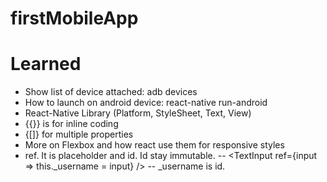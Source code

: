 # firstMobileApp

# Learned
- Show list of device attached: adb devices
- How to launch on android device: react-native run-android
- React-Native Library (Platform, StyleSheet, Text, View)
- {{}} is for inline coding
- {[]} for multiple properties
- More on Flexbox and how react use them for responsive styles
- ref. It is placeholder and id. Id stay immutable.
  -- <TextInput ref={input => this._username = input} />
  -- _username is id.
